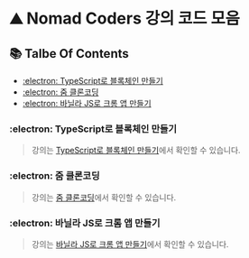 # :mountain: Nomad Coders 강의 코드 모음


## :books: Talbe Of Contents

* [:electron: TypeScript로 블록체인 만들기](#electron-typescript로-블록체인-만들기)
* [:electron: 줌 클론코딩]()
* [:electron: 바닐라 JS로 크롬 앱 만들기]()

### :electron: TypeScript로 블록체인 만들기

> 강의는 [TypeScript로 블록체인 만들기](https://nomadcoders.co/typescript-for-beginners)에서 확인할 수 있습니다.

### :electron: 줌 클론코딩

> 강의는 [줌 클론코딩](https://nomadcoders.co/noom)에서 확인할 수 있습니다.

### :electron: 바닐라 JS로 크롬 앱 만들기

> 강의는 [바닐라 JS로 크롬 앱 만들기](https://nomadcoders.co/javascript-for-beginners)에서 확인할 수 있습니다.